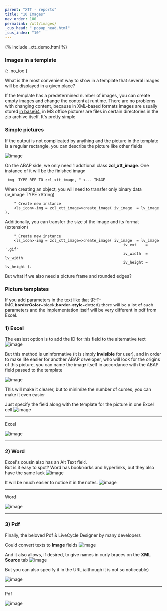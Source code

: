 ```yaml
---
parent: "XTT - reports"
title: "10 Images"
nav_order: 100
permalink: /xtt/images/
_cus_head: "_popup_head.html"
_cus_index: "10"
---
```


{% include _xtt_demo.html %}

### Images in a template
{: .no_toc }

What is the most convenient way to show in a template that several images will be displayed in a given place?

If the template has a predetermined number of images, you can create empty images and change the content at runtime.
There are no problems with changing content, because in XML-based formats images are usually stored [in base64](https://en.wikipedia.org/wiki/Base64),
in MS office pictures are files in certain directories in the zip archive itself.
It's pretty simple

### Simple pictures

If the output is not complicated by anything and the picture in the template is a regular rectangle, you can describe the picture like other fields

![image](https://user-images.githubusercontent.com/36256417/91287754-f42c6800-e7b1-11ea-99ce-bb9dc2b49113.png)

On the ABAP side, we only need 1 additional class **zcl_xtt_image**.
One instance of it will be the finished image

```abap
 img  TYPE REF TO zcl_xtt_image, " <--- IMAGE
```

When creating an object, you will need to transfer only binary data (iv_image TYPE xString)

```abap
    " Create new instance
    <ls_icon>-img = zcl_xtt_image=>create_image( iv_image  = lv_image ).
```

Additionally, you can transfer the size of the image and its format (extension)

```abap
    " Create new instance
    <ls_icon>-img = zcl_xtt_image=>create_image( iv_image  = lv_image
                                                     iv_ext    = '.gif'
                                                     iv_width  = lv_width
                                                     iv_height = lv_height ).
```

But what if we also need a picture frame and rounded edges?

### Picture templates
If you add parameters in the text like that {R-T-IMG;**borderColor**=black;**border-style**=dotted} there will be a lot of such parameters and the implementation itself will be very different in pdf from Excel.

### 1) Excel
The easiest option is to add the ID for this field to the alternative text
![image](https://user-images.githubusercontent.com/36256417/91291353-c0a00c80-e7b6-11ea-909c-3c8829c00e6e.png)

But this method is uninformative (it is simply **invisible** for user), and in order to make life easier for another ABAP developer, who will look for the origins of this picture,
you can name the image itself in accordance with the ABAP field passed to the template

![image](https://user-images.githubusercontent.com/36256417/91292441-52f4e000-e7b8-11ea-99a9-3b21e3130556.png)

This will make it clearer, but to minimize the number of curses, you can make it even easier

Just specify the field along with the template for the picture in one Excel cell
![image](https://user-images.githubusercontent.com/36256417/91292377-39539880-e7b8-11ea-996b-15d659379b71.png)

***

Excel

![image](https://user-images.githubusercontent.com/36256417/91292908-06f66b00-e7b9-11ea-9b71-a20a0488c0e9.png)


***

### 2) Word
Excel's cousin also has an Alt Text field.\
But is it easy to spot? Word has bookmarks and hyperlinks, but they also have the same lack
![image](https://user-images.githubusercontent.com/36256417/91293186-74a29700-e7b9-11ea-961a-8476ab0d46cf.png)

It will be much easier to notice it in the notes.
![image](https://user-images.githubusercontent.com/36256417/91293596-16c27f00-e7ba-11ea-8c0b-8f2a8d054be9.png)

***

Word

![image](https://user-images.githubusercontent.com/36256417/91293788-58ebc080-e7ba-11ea-9b63-86bd2a3ebb35.png)

***

### 3) Pdf

Finally, the beloved Pdf & LiveCycle Designer by many developers

Could convert texts to **Image** fields
![image](https://user-images.githubusercontent.com/36256417/91294517-7bcaa480-e7bb-11ea-8a15-78d55616863b.png)


And it also allows, if desired, to give names in curly braces on the **XML Source** tab
![image](https://user-images.githubusercontent.com/36256417/91294231-02cb4d00-e7bb-11ea-97e7-a32966defa83.png)

But you can also specify it in the URL (although it is not so noticeable)

![image](https://user-images.githubusercontent.com/36256417/91294975-29d64e80-e7bc-11ea-8549-7109ba04160a.png)

***

Pdf

![image](https://user-images.githubusercontent.com/36256417/91295154-7457cb00-e7bc-11ea-9d4e-fc9e78728d5e.png)